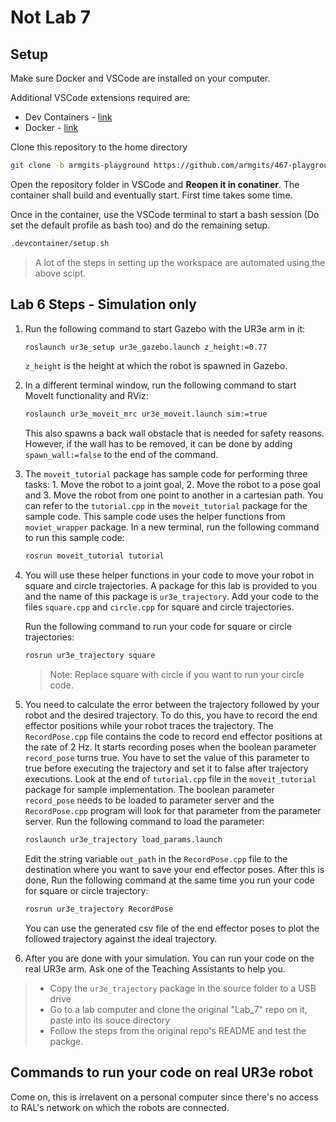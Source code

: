 # Not Lab 7

## Setup

Make sure Docker and VSCode are installed on your computer.

Additional VSCode extensions required are:

- Dev Containers - [link](https://marketplace.visualstudio.com/items?itemName=ms-vscode-remote.remote-containers)
- Docker - [link](https://marketplace.visualstudio.com/items?itemName=ms-azuretools.vscode-docker)

Clone this repository to the home directory

```bash
git clone -b armgits-playground https://github.com/armgits/467-playground.git enre467_ws
```

Open the repository folder in VSCode and **Reopen it in conatiner**. The container
shall build and eventually start. First time takes some time.

Once in the container, use the VSCode terminal to start a bash session
(Do set the default profile as bash too) and do the remaining setup.

```bash
.devcontainer/setup.sh
```

>A lot of the steps in setting up the workspace are automated using the above scipt.

## Lab 6 Steps - Simulation only

1. Run the following command to start Gazebo with the UR3e arm in it:

    ```bash
    roslaunch ur3e_setup ur3e_gazebo.launch z_height:=0.77
    ```

    `z_height` is the height at which the robot is spawned in Gazebo.

2. In a different terminal window, run the following command to start MoveIt functionality and RViz:

    ```bash
    roslaunch ur3e_moveit_mrc ur3e_moveit.launch sim:=true
    ```

    This also spawns a back wall obstacle that is needed for safety reasons. However, if the wall has to be removed, it can be done by adding `spawn_wall:=false` to the end of the command.

3. The `moveit_tutorial` package has sample code for performing three tasks: 1. Move the robot to a joint goal, 2. Move the robot to a pose goal and 3. Move the robot from one point to another in a cartesian path. You can refer to the `tutorial.cpp` in the `moveit_tutorial` package for the sample code. This sample code uses the helper functions from `moviet_wrapper` package. In a new terminal, run the following command to run this sample code:

    ``` bash
    rosrun moveit_tutorial tutorial
    ```

4. You will use these helper functions in your code to move your robot in square and circle trajectories. A package for this lab is provided to you and the name of this package is `ur3e_trajectory`. Add your code to the files `square.cpp` and `circle.cpp` for square and circle trajectories.

    Run the following command to run your code for square or circle trajectories:

    ``` bash
    rosrun ur3e_trajectory square
    ```

    >Note: Replace square with circle if you want to run your circle code.

5. You need to calculate the error between the trajectory followed by your robot and the desired trajectory. To do this, you have to record the end effector positions while your robot traces the trajectory. The `RecordPose.cpp` file contains the code to record end effector positions at the rate of 2 Hz. It starts recording poses when the boolean parameter `record_pose` turns true. You have to set the value of this parameter to true before executing the trajectory and set it to false after trajectory executions. Look at the end of `tutorial.cpp` file in the `moveit_tutorial` package for sample implementation. The boolean parameter `record_pose` needs to be loaded to parameter server and the `RecordPose.cpp` program will look for that parameter from the parameter server. Run the following command to load the parameter:

    ```bash
    roslaunch ur3e_trajectory load_params.launch
    ```

    Edit the string variable `out_path` in the `RecordPose.cpp` file to the destination where you want to save your end effector poses. After this is done, Run the following command at the same time you run your code for square or circle trajectory:

    ```bash
    rosrun ur3e_trajectory RecordPose
    ```

    You can use the generated csv file of the end effector poses to plot the followed trajectory against the ideal trajectory.

6. After you are done with your simulation. You can run your code on the real UR3e arm. Ask one of the Teaching Assistants to help you.

> - Copy the `ur3e_trajectory` package in the source folder to a USB drive
> - Go to a lab computer and clone the original "Lab_7" repo on it, paste into its souce directory
> - Follow the steps from the original repo's README and test the packge.

## Commands to run your code on real UR3e robot

Come on, this is irrelavent on a personal computer since there's no access to
RAL's network on which the robots are connected.
